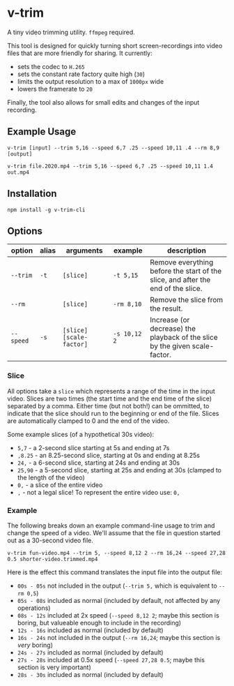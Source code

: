 # v-trim

A tiny video trimming utility. `ffmpeg` required.

This tool is designed for quickly turning short screen-recordings into video files that are more friendly for sharing. It currently:

* sets the codec to `H.265`
* sets the constant rate factory quite high (`30`)
* limits the output resolution to a max of `1000px` wide
* lowers the framerate to `20`

Finally, the tool also allows for small edits and changes of the input recording.

## Example Usage

`v-trim [input] --trim 5,16 --speed 6,7 .25 --speed 10,11 .4 --rm 8,9 [output]`

`v-trim file.2020.mp4 --trim 5,16 --speed 6,7 .25 --speed 10,11 1.4 out.mp4`

## Installation

`npm install -g v-trim-cli`

## Options


| option    | alias | arguments                | example      | description                                                                      |
| --------- | ----- | ------------------------ | ------------ | -------------------------------------------------------------------------------- |
| `--trim`  | `-t`  | `[slice]`                | `-t 5,15`    | Remove everything before the start of the slice, and after the end of the slice. |
| `--rm`    |       | `[slice]`                | `-rm 8,10`   | Remove the slice from the result.                                                |
| `--speed` | `-s`  | `[slice] [scale-factor]` | `-s 10,12 2` | Increase (or decrease) the playback of the slice by the given scale-factor.      |

### Slice

All options take a `slice` which represents a range of the time in the input video. Slices are two times (the start time and the end time of the slice) separated by a comma. Either time (but not both!) can be ommitted, to indicate that the slice should run to the beginning or end of the file. Slices are automatically clamped to 0 and the end of the video.

Some example slices (of a hypothetical 30s video):

* `5,7` - a 2-second slice starting at 5s and ending at 7s
* `,8.25` - an 8.25-second slice, starting at 0s and ending at 8.25s
* `24,` - a 6-second slice, starting at 24s and ending at 30s
* `25,90` - a 5-second slice, starting at 25s and ending at 30s (clamped to the length of the video)
* `0,` - a slice of the entire video
* `,` - not a legal slice! To represent the entire video use: `0,`

### Example


The following breaks down an example command-line usage to trim and change the speed of a video. We'll assume that the file in question started out as a 30-second video file.

`v-trim fun-video.mp4 --trim 5, --speed 8,12 2 --rm 16,24 --speed 27,28 0.5 shorter-video.trimmed.mp4`

Here is the effect this command translates the input file into the output file:

* `00s - 05s` not included in the output (`--trim 5,` which is equivalent to `--rm 0,5`)
* `05s - 08s` included as normal (included by default, not affected by any operations)
* `08s - 12s` included at 2x speed (`--speed 8,12 2`; maybe this section is boring, but valueable enough to include in the recording)
* `12s - 16s` included as normal (included by default)
* `16s - 24s` not included in the output (`--rm 16,24`; maybe this section is _very_ boring)
* `24s - 27s` included as normal (included by default)
* `27s - 28s` included at 0.5x speed (`--speed 27,28 0.5`; maybe this section is very important)
* `28s - 30s` included as normal (included by default)
